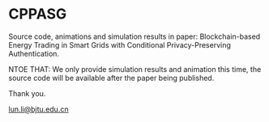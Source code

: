 # CPPASG
Source code, animations and simulation results in paper: Blockchain-based Energy Trading in Smart Grids with Conditional Privacy-Preserving Authentication.

NTOE THAT: We only provide simulation results and animation this time, the source code will be available after the paper being published.

Thank you.

lun.li@bjtu.edu.cn

